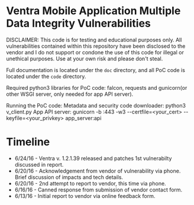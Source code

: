 # Ventra Mobile Application Multiple Data Integrity Vulnerabilities

DISCLAIMER: This code is for testing and educational purposes only. All vulnerabilities contained within this repository have been disclosed to the vendor and I do not support or condone the use of this code for illegal or unethical purposes. Use at your own risk and please don't steal.

Full documentation is located under the `doc` directory, and all PoC code is located under the `code` directory.

Required python3 libraries for PoC code: falcon, requests and gunicorn(or other WSGI server, only needed for app API server).

Running the PoC code: 
    Metadata and security code downloader: python3 v_client.py
    App API server: gunicorn -b :443 -w3 --certfile=<your_cert> --keyfile=<your_privkey> app_server:api

# Timeline
  * 6/24/16 - Ventra v. 1.2.1.39 released and patches 1st vulnerabilty discussed in report.
  * 6/20/16 - Acknowledgement from vendor of vulnerability via phone. Brief discussion of impacts and tech details.
  * 6/20/16 - 2nd attempt to report to vendor, this time via phone.
  * 6/16/16 - Canned response from submission of vendor contact form.
  * 6/13/16 - Initial report to vendor via online feedback form.

